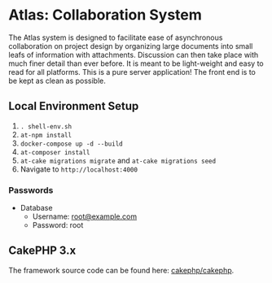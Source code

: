# Atlas: Collaboration System

The Atlas system is designed to facilitate ease of asynchronous collaboration on project design by organizing large documents into small leafs of information with attachments. Discussion can then take place with much finer detail than ever before. It is meant to be light-weight and easy to read for all platforms. This is a pure server application! The front end is to be kept as clean as possible. 

## Local Environment Setup

1. `. shell-env.sh`
2. `at-npm install`
3. `docker-compose up -d --build`
4. `at-composer install`
5. `at-cake migrations migrate` and `at-cake migrations seed`
6. Navigate to `http://localhost:4000`

### Passwords

* Database
    * Username: root@example.com
    * Password: root

## CakePHP 3.x

The framework source code can be found here: [cakephp/cakephp](https://github.com/cakephp/cakephp).
